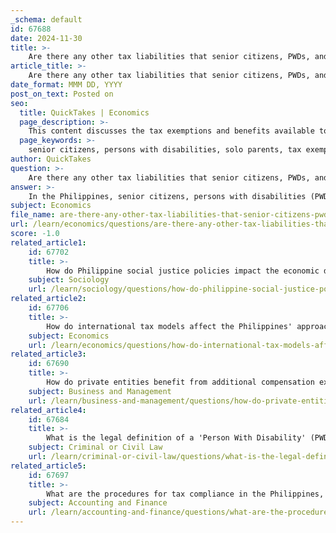 ```yaml
---
_schema: default
id: 67688
date: 2024-11-30
title: >-
    Are there any other tax liabilities that senior citizens, PWDs, and solo parents should be aware of?
article_title: >-
    Are there any other tax liabilities that senior citizens, PWDs, and solo parents should be aware of?
date_format: MMM DD, YYYY
post_on_text: Posted on
seo:
  title: QuickTakes | Economics
  page_description: >-
    This content discusses the tax exemptions and benefits available to senior citizens, persons with disabilities (PWDs), and solo parents in the Philippines, highlighting their tax liabilities and compliance requirements.
  page_keywords: >-
    senior citizens, persons with disabilities, solo parents, tax exemptions, financial benefits, income tax, VAT exemptions, Republic Act No. 10754, House Bill No. 8832, Solo Parents Welfare Act, tax compliance, National Internal Revenue Code, proposed legislation, tax deductions, financial responsibilities, legislative efforts
author: QuickTakes
question: >-
    Are there any other tax liabilities that senior citizens, PWDs, and solo parents should be aware of?
answer: >-
    In the Philippines, senior citizens, persons with disabilities (PWDs), and solo parents are entitled to various tax exemptions and benefits aimed at alleviating their financial burdens. Here are some key tax liabilities and exemptions that these groups should be aware of:\n\n1. **Senior Citizens**:\n   - Senior citizens (aged 60 and above) are entitled to income tax exemptions under certain conditions. Proposed legislation, such as House Bill No. 8832, aims to exempt them from paying income taxes entirely.\n   - They also benefit from exemptions from the Value Added Tax (VAT) on certain goods and services, as well as discounts on various products and services.\n\n2. **Persons with Disabilities (PWDs)**:\n   - PWDs are entitled to a 20% discount on certain goods and services, along with VAT exemptions under Republic Act No. 10754. To qualify, PWDs must be Filipino citizens residing in the Philippines and have a recognized disability.\n   - Similar to senior citizens, PWDs may also qualify for income tax exemptions, which can further reduce their overall tax liabilities.\n\n3. **Solo Parents**:\n   - Under the Solo Parents Welfare Act (Republic Act No. 8972) and its amendments, solo parents are provided with various benefits, including tax exemptions. They may be eligible for additional deductions in their income tax returns, which can help ease their financial responsibilities.\n\n4. **General Tax Compliance**:\n   - All these groups must ensure they comply with the National Internal Revenue Code, which outlines the framework for tax obligations and exemptions in the Philippines. This includes filing the necessary income tax returns and providing documentation to claim their benefits.\n\n5. **Potential Changes**:\n   - Ongoing legislative efforts may further enhance the tax benefits and exemptions available to these groups, so it is essential for them to stay informed about any new laws or amendments that may affect their tax liabilities.\n\nIn summary, while senior citizens, PWDs, and solo parents enjoy various tax exemptions and benefits, they should remain aware of their obligations under the tax code and any potential changes in legislation that could impact their financial situation.
subject: Economics
file_name: are-there-any-other-tax-liabilities-that-senior-citizens-pwds-and-solo-parents-should-be-aware-of.md
url: /learn/economics/questions/are-there-any-other-tax-liabilities-that-senior-citizens-pwds-and-solo-parents-should-be-aware-of
score: -1.0
related_article1:
    id: 67702
    title: >-
        How do Philippine social justice policies impact the economic development of the country?
    subject: Sociology
    url: /learn/sociology/questions/how-do-philippine-social-justice-policies-impact-the-economic-development-of-the-country
related_article2:
    id: 67706
    title: >-
        How do international tax models affect the Philippines' approach to taxation?
    subject: Economics
    url: /learn/economics/questions/how-do-international-tax-models-affect-the-philippines-approach-to-taxation
related_article3:
    id: 67690
    title: >-
        How do private entities benefit from additional compensation expenses related to senior citizens, PWDs, and solo parents?
    subject: Business and Management
    url: /learn/business-and-management/questions/how-do-private-entities-benefit-from-additional-compensation-expenses-related-to-senior-citizens-pwds-and-solo-parents
related_article4:
    id: 67684
    title: >-
        What is the legal definition of a 'Person With Disability' (PWD) in the Philippines?
    subject: Criminal or Civil Law
    url: /learn/criminal-or-civil-law/questions/what-is-the-legal-definition-of-a-person-with-disability-pwd-in-the-philippines
related_article5:
    id: 67697
    title: >-
        What are the procedures for tax compliance in the Philippines, particularly for filing a Request for Confirmation (RFC)?
    subject: Accounting and Finance
    url: /learn/accounting-and-finance/questions/what-are-the-procedures-for-tax-compliance-in-the-philippines-particularly-for-filing-a-request-for-confirmation-rfc
---
```


&nbsp;